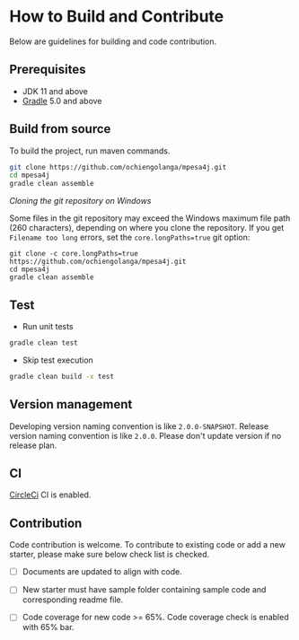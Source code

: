 # How to Build and Contribute
Below are guidelines for building and code contribution.

## Prerequisites
- JDK 11 and above
- [Gradle](https://gradle.org/) 5.0 and above

## Build from source
To build the project, run maven commands.

```bash
git clone https://github.com/ochiengolanga/mpesa4j.git 
cd mpesa4j
gradle clean assemble
```

*Cloning the git repository on Windows*

Some files in the git repository may exceed the Windows maximum file path (260 characters), depending on where you clone the repository. If you get `Filename too long` errors, set the `core.longPaths=true` git option:

```
git clone -c core.longPaths=true https://github.com/ochiengolanga/mpesa4j.git
cd mpesa4j
gradle clean assemble
```

## Test

- Run unit tests

```bash
gradle clean test
```

- Skip test execution

```bash
gradle clean build -x test
```

## Version management
Developing version naming convention is like `2.0.0-SNAPSHOT`. Release version naming convention is like `2.0.0`. Please don't update version if no release plan. 

## CI

[CircleCi](https://circleci.com/gh/ochiengolanga/mpesa4j) CI is enabled.

## Contribution
Code contribution is welcome. To contribute to existing code or add a new starter, please make sure below check list is checked.
- [ ] Documents are updated to align with code.
- [ ] New starter must have sample folder containing sample code and corresponding readme file.
- [ ] Code coverage for new code >= 65%. Code coverage check is enabled with 65% bar.

